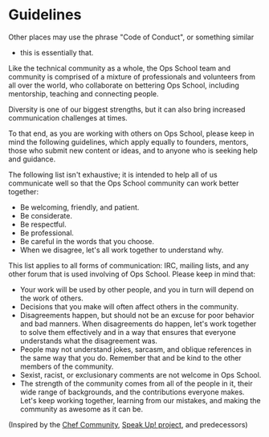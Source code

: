 # Guidelines

Other places may use the phrase "Code of Conduct", or something similar
- this is essentially that.

Like the technical community as a whole, the Ops School team and
community is comprised of a mixture of professionals and volunteers from
all over the world, who collaborate on bettering Ops School, including
mentorship, teaching and connecting people.

Diversity is one of our biggest strengths, but it can also bring
increased communication challenges at times.

To that end, as you are working with others on Ops School, please keep
in mind the following guidelines, which apply equally to founders,
mentors, those who submit new content or ideas, and to anyone who is
seeking help and guidance.

The following list isn't exhaustive; it is intended to help all of us
communicate well so that the Ops School community can work better
together:

  - Be welcoming, friendly, and patient.
  - Be considerate.
  - Be respectful.
  - Be professional.
  - Be careful in the words that you choose.
  - When we disagree, let's all work together to understand why.

This list applies to all forms of communication: IRC, mailing lists, and
any other forum that is used involving of Ops School. Please keep in
mind that:

  - Your work will be used by other people, and you in turn will depend
    on the work of others.
  - Decisions that you make will often affect others in the community.
  - Disagreements happen, but should not be an excuse for poor behavior
    and bad manners. When disagreements do happen, let's work together
    to solve them effectively and in a way that ensures that everyone
    understands what the disagreement was.
  - People may not understand jokes, sarcasm, and oblique references in
    the same way that you do. Remember that and be kind to the other
    members of the community.
  - Sexist, racist, or exclusionary comments are not welcome in Ops
    School.
  - The strength of the community comes from all of the people in it,
    their wide range of backgrounds, and the contributions everyone
    makes. Let's keep working together, learning from our mistakes, and
    making the community as awesome as it can be.

(Inspired by the [Chef
Community](http://docs.opscode.com/community_guidelines.html), [Speak
Up\! project](http://speakup.io/coc.html), and predecessors)
